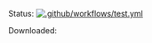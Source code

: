 <script>
var url = 'https://github.com/ferenk/github-tests/releases/download/Web/download_stats.txt';
var storedText;

async function refreshStats()
{
fetch(url)
    .then(function(response) {
    response.text().then(function(text) {
    storedText = text;
    let prevLine = '';
    let downloadCount = 0;
    const textLines = text.split('\n');
        for (let i = 0; i< textLines.length; i++) {
        if (textLines[i].includes('download_count') && prevLine.includes('manifest.json')) {
            downloadCount += parseInt(textLines[i].split(':')[1].trim(', '));
            document.getElementById('downloadedCount').textContent = downloadCount;
        }
        prevLine = textLines[i];
        }
    });
});
}

function done() {
document.getElementById('log').textContent =
    "Here's what I got! \n" + storedText;
}

document.addEventListener('DOMContentLoaded', refreshStats);
</script>




Status:
[![.github/workflows/test.yml](https://github.com/ferenk/github-tests/actions/workflows/test.yml/badge.svg)](https://github.com/ferenk/github-tests/actions/workflows/test.yml)

Downloaded: <span id="downloadedCount"></span>
